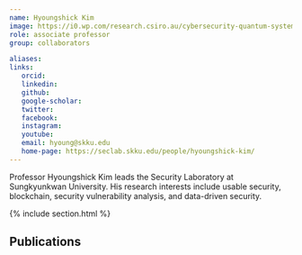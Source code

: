 ```yaml
---
name: Hyoungshick Kim
image: https://i0.wp.com/research.csiro.au/cybersecurity-quantum-systems/wp-content/uploads/sites/113/2019/11/Dr-Hyoungshick-Kim-e1574132886907.jpg?w=840&ssl=1
role: associate professor
group: collaborators

aliases:
links:
   orcid: 
   linkedin: 
   github: 
   google-scholar: 
   twitter: 
   facebook: 
   instagram: 
   youtube: 
   email: hyoung@skku.edu
   home-page: https://seclab.skku.edu/people/hyoungshick-kim/
---
```


Professor Hyoungshick Kim leads the Security Laboratory at Sungkyunkwan University. His research interests include usable security, blockchain, security vulnerability analysis, and data-driven security.

{% include section.html %}
## Publications
